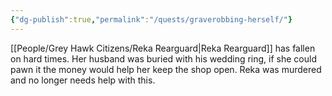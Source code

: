 ```yaml
---
{"dg-publish":true,"permalink":"/quests/graverobbing-herself/"}
---
```


[[People/Grey Hawk Citizens/Reka Rearguard\|Reka Rearguard]] has fallen on hard times.  Her husband was buried with his wedding ring, if she could pawn it the money would help her keep the shop open.  Reka was murdered and no longer needs help with this.  